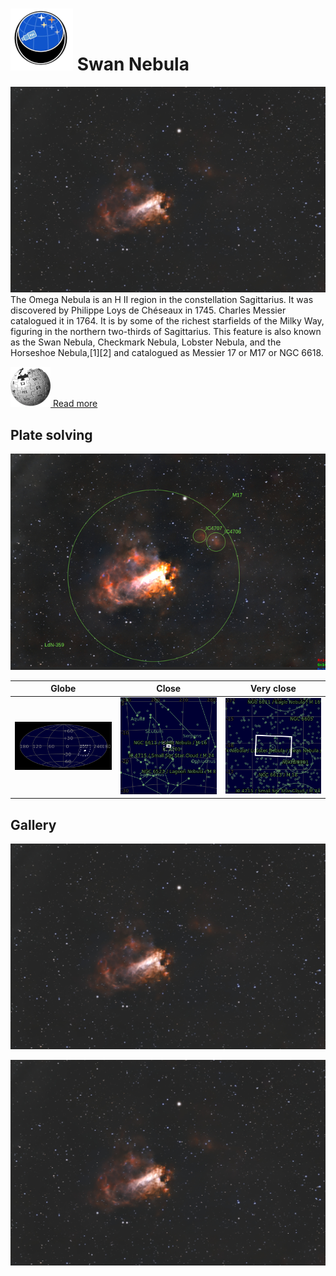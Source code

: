 # ![](..//Imaging//Common/pyl-tiny.png) Swan Nebula
![IMG](..//Imaging//HD/Swan_Nebula+00+co.jpg)
The Omega Nebula is an H II region in the constellation Sagittarius. It was discovered by Philippe Loys de Chéseaux in 1745. Charles Messier catalogued it in 1764. It is by some of the richest starfields of the Milky Way, figuring in the northern two-thirds of Sagittarius. This feature is also known as the Swan Nebula, Checkmark Nebula, Lobster Nebula, and the Horseshoe Nebula,[1][2] and catalogued as Messier 17 or M17 or NGC 6618.

[![](..//Imaging//Common/Wikipedia.png) Read more](https://en.wikipedia.org/wiki/Omega_Nebula)
## Plate solving 


![IMG](..//Imaging//HD/Swan_Nebula_Annotated.jpg)


| Globe | Close | Very close |
| ----- | ----- | ----- |
|![IMG](..//Imaging//HD/Swan_Nebula_Globe.jpg) |![IMG](..//Imaging//HD/Swan_Nebula_Close.jpg) |![IMG](..//Imaging//HD/Swan_Nebula_Closer.jpg) |

## Gallery
![IMG](..//Imaging//HD/Swan_Nebula+00+co.jpg) 

![IMG](..//Imaging//HD/Swan_Nebula+01+co.jpg) 


